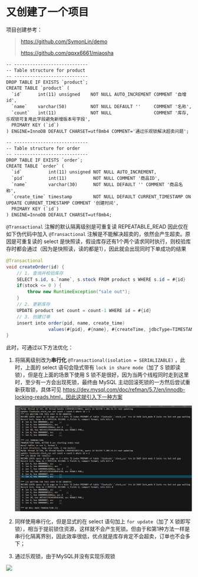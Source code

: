 # 又创建了一个项目



项目创建参考：

> https://github.com/SymonLin/demo
>
> https://github.com/qqxx6661/miaosha





```mysql
-- ----------------------------
-- Table structure for product
-- ----------------------------
DROP TABLE IF EXISTS `product`;
CREATE TABLE `product` (
  `id` 		int(11) unsigned	NOT NULL AUTO_INCREMENT	COMMENT '自增id',
  `name` 	varchar(50) 		NOT NULL DEFAULT '' 	COMMENT '名称',
  `count` 	int(11) 			NOT NULL 				COMMENT '库存, 乐观锁可复用此字段避免新增版本号字段',
  PRIMARY KEY (`id`)
) ENGINE=InnoDB DEFAULT CHARSET=utf8mb4 COMMENT='通过乐观锁解决超卖问题';
```



```mysql
-- ----------------------------
-- Table structure for order
-- ----------------------------
DROP TABLE IF EXISTS `order`;
CREATE TABLE `order` (
  `id`          int(11) unsigned NOT NULL AUTO_INCREMENT,
  `pid`         int(11)          NOT NULL COMMENT '商品ID',
  `name`        varchar(30)      NOT NULL DEFAULT '' COMMENT '商品名称',
  `create_time` timestamp        NOT NULL DEFAULT CURRENT_TIMESTAMP ON UPDATE CURRENT_TIMESTAMP COMMENT '创建时间',
  PRIMARY KEY (`id`)
) ENGINE=InnoDB DEFAULT CHARSET=utf8mb4;
```





`@Transactional` 注解的默认隔离级别是可重复读 REPEATABLE_READ 因此仅在如下伪代码中加入 `@Transactional` 注解是不能解决超卖的，依然会产生超卖。原因是可重复读的 select 是快照读，假设库存还有1个两个请求同时执行，则校验库存时都会通过（因为是快照读，读的都是1），因此就会出现同时下单成功的结果

```java
@Transactional
void createOrder(id) {
	// 1. 查询并校验库存
	SELECT s.id, s.`name`, s.stock FROM product s WHERE s.id = #{id}
	if(stock <= 0 ) {
		throw new RuntimeException("sale out");
	}
	// 2. 更新库存
	UPDATE product set count = count-1 WHERE id = #{id}
    // 3. 创建订单
    insert into order(pid, name, create_time) 
                values(#{pid}, #{name}, #{createTime, jdbcType=TIMESTAMP})
}
```

此时，可通过以下方法优化：

1. 将隔离级别改为**串行化** `@Transactional(isolation = SERIALIZABLE)` ，此时，上面的 select 语句会隐式带有 `lock in share mode`（加了 S 锁即读锁），但是在上面的场景下使用 S 锁不是很好，因为当两个线程同时走到这里时，至少有一方会出现死锁，最终由 MySQL 主动回滚死锁的一方然后尝试重新获取锁，具体可见 https://dev.mysql.com/doc/refman/5.7/en/innodb-locking-reads.html，因此这就引入下一种方案

   ![image-20220222235840241](imgs/image-20220222235840241.png)

2. 同样使用串行化，但是显式的在 select 语句加上 `for update`（加了 X 锁即写锁），相当于提前锁住资源，这样就不会产生死锁。但由于和第1种方法一样是串行化隔离界别，因此效率很低，优点就是库存肯定不会超卖，订单也不会多下；

3. 通过乐观锁，由于MySQL并没有实现乐观锁



![](https://www.yuque.com/allen3zsy/alqgep/25201693)